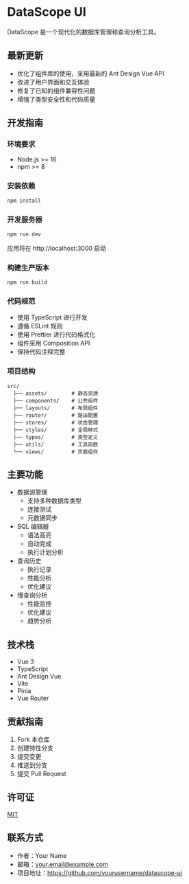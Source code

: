 # DataScope UI

DataScope 是一个现代化的数据库管理和查询分析工具。

## 最新更新

- 优化了组件库的使用，采用最新的 Ant Design Vue API
- 改进了用户界面和交互体验
- 修复了已知的组件兼容性问题
- 增强了类型安全性和代码质量

## 开发指南

### 环境要求

- Node.js >= 16
- npm >= 8

### 安装依赖

```bash
npm install
```

### 开发服务器

```bash
npm run dev
```

应用将在 http://localhost:3000 启动

### 构建生产版本

```bash
npm run build
```

### 代码规范

- 使用 TypeScript 进行开发
- 遵循 ESLint 规则
- 使用 Prettier 进行代码格式化
- 组件采用 Composition API
- 保持代码注释完整

### 项目结构

```
src/
  ├── assets/        # 静态资源
  ├── components/    # 公共组件
  ├── layouts/       # 布局组件
  ├── router/        # 路由配置
  ├── stores/        # 状态管理
  ├── styles/        # 全局样式
  ├── types/         # 类型定义
  ├── utils/         # 工具函数
  └── views/         # 页面组件
```

## 主要功能

- 数据源管理
  - 支持多种数据库类型
  - 连接测试
  - 元数据同步
- SQL 编辑器
  - 语法高亮
  - 自动完成
  - 执行计划分析
- 查询历史
  - 执行记录
  - 性能分析
  - 优化建议
- 慢查询分析
  - 性能监控
  - 优化建议
  - 趋势分析

## 技术栈

- Vue 3
- TypeScript
- Ant Design Vue
- Vite
- Pinia
- Vue Router

## 贡献指南

1. Fork 本仓库
2. 创建特性分支
3. 提交变更
4. 推送到分支
5. 提交 Pull Request

## 许可证

[MIT](LICENSE)

## 联系方式

- 作者：Your Name
- 邮箱：your.email@example.com
- 项目地址：https://github.com/yourusername/datascope-ui